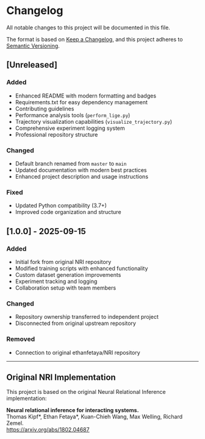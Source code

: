 # Changelog

All notable changes to this project will be documented in this file.

The format is based on [Keep a Changelog](https://keepachangelog.com/en/1.0.0/),
and this project adheres to [Semantic Versioning](https://semver.org/spec/v2.0.0.html).

## [Unreleased]

### Added
- Enhanced README with modern formatting and badges
- Requirements.txt for easy dependency management
- Contributing guidelines
- Performance analysis tools (`perform_lige.py`)
- Trajectory visualization capabilities (`visualize_trajectory.py`)
- Comprehensive experiment logging system
- Professional repository structure

### Changed
- Default branch renamed from `master` to `main`
- Updated documentation with modern best practices
- Enhanced project description and usage instructions

### Fixed
- Updated Python compatibility (3.7+)
- Improved code organization and structure

## [1.0.0] - 2025-09-15

### Added
- Initial fork from original NRI repository
- Modified training scripts with enhanced functionality
- Custom dataset generation improvements
- Experiment tracking and logging
- Collaboration setup with team members

### Changed
- Repository ownership transferred to independent project
- Disconnected from original upstream repository

### Removed
- Connection to original ethanfetaya/NRI repository

---

## Original NRI Implementation

This project is based on the original Neural Relational Inference implementation:

**Neural relational inference for interacting systems.**  
Thomas Kipf*, Ethan Fetaya*, Kuan-Chieh Wang, Max Welling, Richard Zemel.  
https://arxiv.org/abs/1802.04687
